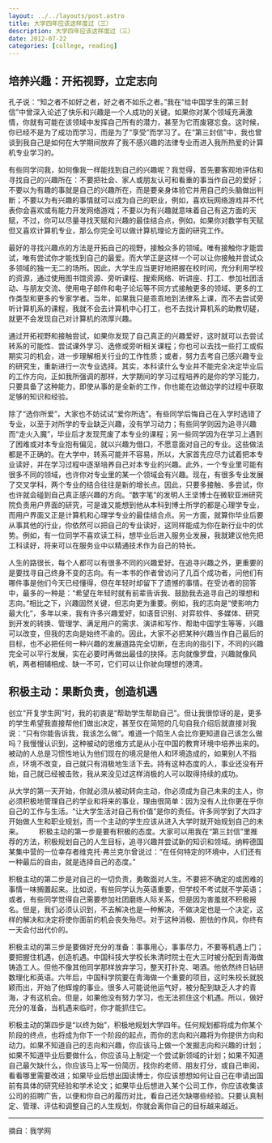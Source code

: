 ```yaml
---
layout: ../../layouts/post.astro
title: 大学四年应该这样度过（三）
description: 大学四年应该这样度过（三）
date: 2012-07-22
categories: [college, reading]
---
```


## 培养兴趣：开拓视野，立定志向

孔子说：“知之者不如好之者，好之者不如乐之者。”我在“给中国学生的第三封信”中曾深入论述了快乐和兴趣是一个人成功的关键。如果你对某个领域充满激情，你就有可能在该领域中发挥自己所有的潜力，甚至为它而废寝忘食。这时候，你已经不是为了成功而学习，而是为了“享受”而学习了。在“第三封信”中，我也曾谈到我自己是如何在大学期间放弃了我不感兴趣的法律专业而进入我所热爱的计算机专业学习的。

有些同学问我，如何像我一样能找到自己的兴趣呢？我觉得，首先要客观地评估和寻找自己的兴趣所在：不要把社会、家人或朋友认可和看重的事当作自己的爱好；不要以为有趣的事就是自己的兴趣所在，而是要亲身体验它并用自己的头脑做出判断；不要以为有兴趣的事情就可以成为自己的职业，例如，喜欢玩网络游戏并不代表你会喜欢或有能力开发网络游戏；不要以为有兴趣就意味着自己有这方面的天赋，不过，你可以尽量寻找天赋和兴趣的最佳结合点，例如，如果你对数学有天赋但又喜欢计算机专业，那么你完全可以做计算机理论方面的研究工作。

最好的寻找兴趣点的方法是开拓自己的视野，接触众多的领域。唯有接触你才能尝试，唯有尝试你才能找到自己的最爱。而大学正是这样一个可以让你接触并尝试众多领域的独一无二的场所。因此，大学生应当更好地把握在校时间，充分利用学校的资源，通过使用图书馆资源、旁听课程、搜索网络、听讲座、打工、参加社团活动、与朋友交流、使用电子邮件和电子论坛等不同方式接触更多的领域、更多的工作类型和更多的专家学者。当年，如果我只是乖乖地到法律系上课，而不去尝试旁听计算机系的课程，我就不会去计算机中心打工，也不去找计算机系的助教切磋，就更不会发现自己对计算机的浓厚兴趣。

通过开拓视野和接触尝试，如果你发现了自己真正的兴趣爱好，这时就可以去尝试转系的可能性、尝试课外学习、选修或旁听相关课程；你也可以去找一些打工或假期实习的机会，进一步理解相关行业的工作性质；或者，努力去考自己感兴趣专业的研究生，重新进行一次专业选择。其实，本科读什么专业并不能完全决定毕业后的工作方向，正如我所强调的那样，大学期间的学习过程培养的是你的学习能力，只要具备了这种能力，即使从事的是全新的工作，你也能在边做边学的过程中获取足够的知识和经验。

除了“选你所爱”，大家也不妨试试“爱你所选”。有些同学后悔自己在入学时选错了专业，以至于对所学的专业缺乏兴趣，没有学习动力；有些同学则因为追寻兴趣而“走火入魔”，毕业后才发现荒废了本专业的课程；另一些同学因为在学习上遇到了困难或对本专业抱有偏见，就以兴趣为借口，不愿意面对自己的专业。这些做法都是不正确的。在大学中，转系可能并不容易，所以，大家首先应尽力试着把本专业读好，并在学习过程中逐渐培养自己对本专业的兴趣。此外，一个专业里可能有很多不同的领域，也许你对专业里的某一个领域会有兴趣。现在，有很多专业发展了交叉学科，两个专业的结合往往是新的增长点。因此，只要多接触、多尝试，你也许就会碰到自己真正感兴趣的方向。“数字笔”的发明人王坚博士在微软亚洲研究院负责用户界面的研究，可是谁又能想到他从本科到博士所学的都是心理学专业，而用户界面又正是计算机和心理学专业的最佳结合点。另一方面，就算你毕业后要从事其他的行业，你依然可以把自己的专业读好，这同样能成为你在新行业中的优势。例如，有一位同学不喜欢读工科，想毕业后进入服务业发展，我就建议他先把工科读好，将来可以在服务业中以精通技术作为自己的特长。

人生的路很长，每个人都可以有很多不同的兴趣爱好。在追寻兴趣之外，更重要的是要找寻自己终身不变的志向。有一本书的作者曾访问了几百个成功者，问他们有哪件事是他们今天已经懂得，但在年轻时却留下了遗憾的事情。在受访者的回答中，最多的一种是：“希望在年轻时就有前辈告诉我、鼓励我去追寻自己的理想和志向。”相比之下，兴趣固然关键，但志向更为重要。例如，我的志向是“使影响力最大化”，多年以来，我有许多兴趣爱好，如语音识别、对弈软件、多媒体、研究到开发的转换、管理学、满足用户的需求、演讲和写作、帮助中国学生等等，兴趣可以改变，但我的志向是始终不渝的。因此，大家不必把某种兴趣当作自己最后的目标，也不必把任何一种兴趣的发展道路完全切断，在志向的指引下，不同的兴趣完全可以平行发展，实在必要时再做出最佳的抉择。志向就像罗盘，兴趣就像风帆，两者相辅相成、缺一不可，它们可以让你驶向理想的港湾。

## 积极主动：果断负责，创造机遇

创立“开复学生网”时，我的初衷是“帮助学生帮助自己”。但让我很惊讶的是，更多的学生希望我直接帮他们做出决定，甚至仅在简短的几句自我介绍后就直接对我说：“只有你能告诉我，我该怎么做”。难道一个陌生人会比你更知道自己该怎么做吗？我慢慢认识到，这种被动的思维方式是从小在中国的教育环境中培养出来的。被动的人总是习惯性地认为他们现在的境况是他人和环境造成的，如果别人不指点，环境不改变，自己就只有消极地生活下去。持有这种态度的人，事业还没有开始，自己就已经被击败，我从来没见过这样消极的人可以取得持续的成功。

从大学的第一天开始，你就必须从被动转向主动，你必须成为自己未来的主人，你必须积极地管理自己的学业和将来的事业，理由很简单：因为没有人比你更在乎你自己的工作与生活。“让大学生活对自己有价值”是你的责任。许多同学到了大四才开始做人生和职业规划，而一个主动的学生应该从进入大学时就开始规划自己的未来。 　　积极主动的第一步是要有积极的态度。大家可以用我在“第三封信”里推荐的方法，积极规划自己的人生目标，追寻兴趣并尝试新的知识和领域。纳粹德国某集中营的一位幸存者维克托·弗兰克尔曾说过：“在任何特定的环境中，人们还有一种最后的自由，就是选择自己的态度。”

积极主动的第二步是对自己的一切负责，勇敢面对人生。不要把不确定的或困难的事情一味搁置起来。比如说，有些同学认为英语重要，但学校不考试就不学英语；或者，有些同学觉得自己需要参加社团磨练人际关系，但是因为害羞就不积极报名。但是，我们必须认识到，不去解决也是一种解决，不做决定也是一个决定，这样的解决和决定将使你面前的机会丧失殆尽。对于这种消极、胆怯的作风，你终有一天会付出代价的。

积极主动的第三步是要做好充分的准备：事事用心，事事尽力，不要等机遇上门；要把握住机遇，创造机遇。中国科技大学校长朱清时院士在大三时被分配到青海做铸造工人。但他不像其他同学那样放弃学习，整天打扑克、喝酒。他依然终日钻研数理化和英语。六年后，中国科学院要在青海做一个重要的项目，这时朱校长就脱颖而出，开始了他辉煌的事业。很多人可能说他运气好，被分配到缺乏人才的青海，才有这机会。但是，如果他没有努力学习，也无法抓住这个机遇。所以，做好充分的准备，当机遇来临时，你才能抓住它。

积极主动的第四步是“以终为始”，积极地规划大学四年。任何规划都将成为你某个阶段的终点，也将成为你下一个阶段的起点，而你的志向和兴趣将为你提供方向和动力。如果不知道自己的志向和兴趣，你应该马上做一个发掘志向和兴趣的计划；如果不知道毕业后要做什么，你应该马上制定一个尝试新领域的计划；如果不知道自己最欠缺什么，你应该马上写一份简历，找你的老师、朋友打分，或自己审阅，看看哪里需要改进；如果毕业后想出国读博士，你应该想想如何让自己在申请出国前有具体的研究经验和学术论文；如果毕业后想进入某个公司工作，你应该收集该公司的招聘广告，以便和你自己的履历对比，看自己还欠缺哪些经验。只要认真制定、管理、评估和调整自己的人生规划，你就会离你自己的目标越来越近。

---

摘自：我学网

